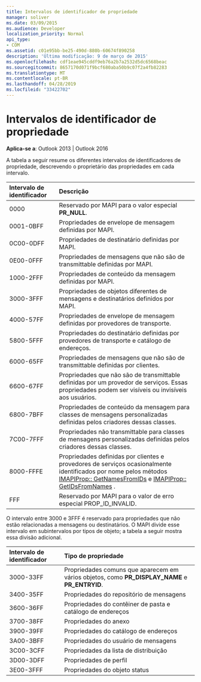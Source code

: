```yaml
---
title: Intervalos de identificador de propriedade
manager: soliver
ms.date: 03/09/2015
ms.audience: Developer
localization_priority: Normal
api_type:
- COM
ms.assetid: c01e95bb-be25-490d-880b-60674f890258
description: 'Última modificação: 9 de março de 2015'
ms.openlocfilehash: cdf1eae945cddf9eb76a2b7a2532d5dc6568beac
ms.sourcegitcommit: 8657170d071f9bcf680aba50b9c07f2a4fb82283
ms.translationtype: MT
ms.contentlocale: pt-BR
ms.lasthandoff: 04/28/2019
ms.locfileid: "33422702"
---
```

# <a name="property-identifier-ranges"></a>Intervalos de identificador de propriedade

  
  
**Aplica-se a**: Outlook 2013 | Outlook 2016 
  
A tabela a seguir resume os diferentes intervalos de identificadores de propriedade, descrevendo o proprietário das propriedades em cada intervalo.
  
|**Intervalo de identificador**|**Descrição**|
|:-----|:-----|
|0000  <br/> |Reservado por MAPI para o valor especial **PR_NULL**.  <br/> |
|0001-0BFF  <br/> |Propriedades de envelope de mensagem definidas por MAPI.  <br/> |
|0C00-0DFF  <br/> |Propriedades de destinatário definidas por MAPI.  <br/> |
|0E00-0FFF  <br/> |Propriedades de mensagens que não são de transmittable definidas por MAPI.  <br/> |
|1000-2FFF  <br/> |Propriedades de conteúdo da mensagem definidas por MAPI.  <br/> |
|3000-3FFF  <br/> |Propriedades de objetos diferentes de mensagens e destinatários definidos por MAPI.  <br/> |
|4000-57FF  <br/> |Propriedades de envelope de mensagem definidas por provedores de transporte.  <br/> |
|5800-5FFF  <br/> |Propriedades do destinatário definidas por provedores de transporte e catálogo de endereços.  <br/> |
|6000-65FF  <br/> |Propriedades de mensagens que não são de transmittable definidas por clientes.  <br/> |
|6600-67FF  <br/> |Propriedades que não são de transmittable definidas por um provedor de serviços. Essas propriedades podem ser visíveis ou invisíveis aos usuários.  <br/> |
|6800-7BFF  <br/> |Propriedades de conteúdo da mensagem para classes de mensagens personalizadas definidas pelos criadores dessas classes.  <br/> |
|7C00-7FFF  <br/> |Propriedades não transmittable para classes de mensagens personalizadas definidas pelos criadores dessas classes.  <br/> |
|8000-FFFE  <br/> |Propriedades definidas por clientes e provedores de serviços ocasionalmente identificados por nome pelos métodos [IMAPIProp:: GetNamesFromIDs](imapiprop-getnamesfromids.md) e [IMAPIProp:: GetIDsFromNames](imapiprop-getidsfromnames.md) .  <br/> |
|FFF  <br/> |Reservado por MAPI para o valor de erro especial PROP_ID_INVALID.  <br/> |
   
O intervalo entre 3000 e 3FFF é reservado para propriedades que não estão relacionadas a mensagens ou destinatários. O MAPI divide esse intervalo em subintervalos por tipos de objeto; a tabela a seguir mostra essa divisão adicional. 
  
|**Intervalo de identificador**|**Tipo de propriedade**|
|:-----|:-----|
|3000-33FF  <br/> |Propriedades comuns que aparecem em vários objetos, como **PR_DISPLAY_NAME** e **PR_ENTRYID**.  <br/> |
|3400-35FF  <br/> |Propriedades do repositório de mensagens  <br/> |
|3600-36FF  <br/> |Propriedades do contêiner de pasta e catálogo de endereços  <br/> |
|3700-38FF  <br/> |Propriedades do anexo  <br/> |
|3900-39FF  <br/> |Propriedades do catálogo de endereços  <br/> |
|3A00-3BFF  <br/> |Propriedades do usuário de mensagens  <br/> |
|3C00-3CFF  <br/> |Propriedades da lista de distribuição  <br/> |
|3D00-3DFF  <br/> |Propriedades de perfil  <br/> |
|3E00-3FFF  <br/> |Propriedades do objeto status  <br/> |
   

